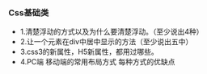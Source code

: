### Css基础类 
* 1.清楚浮动的方式以及为什么要清楚浮动。（至少说出4种）
* 2.让一个元素在div中居中显示的方法（至少说出五中）
* 3.css3的新属性，H5新属性，都用过哪些。
* 4.PC端 移动端的常用布局方式  每种方式的优缺点